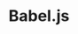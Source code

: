 ---
blog: https://babeljs.io/blog/
codehost: https://github.com/babel/babel
logohandle: babeljs
slack: https://slack.babeljs.io/
sort: babeljs
title: Babel.js
twitter: https://x.com/babeljs
website: https://babeljs.io/
wikipedia: https://en.wikipedia.org/wiki/Babel_(compiler)
---